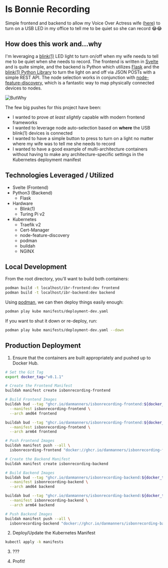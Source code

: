 # Is Bonnie Recording

Simple frontend and backend to allow my Voice Over Actress wife ([here](https://vosuperhero.com)) to turn on a USB LED in my office to tell me to be quiet so she can record 😂😂

## How does this work and...why

I'm leveraging a [blink(1)](https://blink1.thingm.com/) LED light to turn on/off when my wife needs to tell me to be quiet when she needs to record. The frontend is written in [Svelte](https://svelte.dev/) and is quite simple, and the backend is Python which utilizes [Flask](https://flask.palletsprojects.com/en/2.0.x/) and the [blink(1) Python Library](https://pypi.org/project/blink1/) to turn the light on and off via JSON POSTs with a simple REST API. The node selection works in conjunction with [node-feature-discovery](https://github.com/kubernetes-sigs/node-feature-discovery), which is a fantastic way to map physically connected devices to nodes.

![ButWhy](https://media2.giphy.com/media/s239QJIh56sRW/giphy.gif)

The few big pushes for this project have been:

- I wanted to prove _at least slightly_ capable with modern frontend frameworks
- I wanted to leverage node auto-selection based on **where** the USB blink(1) devices is connected
- I wanted to have a simple button to press to turn on a light no matter where my wife was to tell me she needs to record
- I wanted to have a good example of multi-architecture containers without having to make any architecture-specific settings in the Kubernetes deployment manifest

## Technologies Leveraged / Utilized

- Svelte (Frontend)
- Python3 (Backend)
  - Flask
- Hardware
  - Blink(1)
  - Turing Pi v2
- Kubernetes
  - Traefik v2
  - Cert-Manager
  - node-feature-discovery
  - podman
  - buildah
  - NGINX

## Local Development

From the root directory, you'll want to build both containers:

```bash
podman build -t localhost/ibr-frontend:dev frontend
podman build -t localhost/ibr-backend:dev backend
```

Using [podman](https://podman.io/), we can then deploy things easily enough:

```bash
podman play kube manifests/deployment-dev.yaml
```

If you want to shut it down or re-deploy, run:

```bash
podman play kube manifests/deployment-dev.yaml --down
```

## Production Deployment

1. Ensure that the containers are built appropriately and pushed up to Docker Hub.

```bash
# Set the Git Tag
export docker_tag="v0.1.1"

# Create the Frontend Manifest
buildah manifest create isbonrecording-frontend

# Build Frontend Images
buildah bud --tag "ghcr.io/danmanners/isbonrecording-frontend:${docker_tag}" \
  --manifest isbonrecording-frontend \
  --arch amd64 frontend

buildah bud --tag "ghcr.io/danmanners/isbonrecording-frontend:${docker_tag}" \
  --manifest isbonrecording-frontend \
  --arch arm64 frontend

# Push Frontend Images
buildah manifest push --all \
  isbonrecording-frontend "docker://ghcr.io/danmanners/isbonrecording-frontend:${docker_tag}"

# Create the Backend Manifest
buildah manifest create isbonrecording-backend

# Build Backend Images
buildah bud --tag "ghcr.io/danmanners/isbonrecording-backend:${docker_tag}" \
  --manifest isbonrecording-backend \
  --arch amd64 backend

buildah bud --tag "ghcr.io/danmanners/isbonrecording-backend:${docker_tag}" \
  --manifest isbonrecording-backend \
  --arch arm64 backend

# Push Backend Images
buildah manifest push --all \
  isbonrecording-backend "docker://ghcr.io/danmanners/isbonrecording-backend:${docker_tag}"
```

2. Deploy/Update the Kubernetes Manifest

```bash
kubectl apply -k manifests
```

3. ???

4. Profit!
